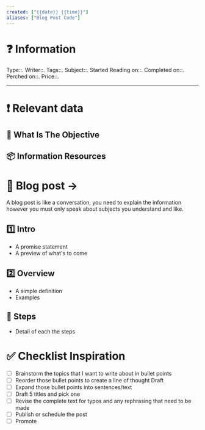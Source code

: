 ```yaml
---
created: ["{{date}} {{time}}"]
aliases: ["Blog Post Code"]
---
```


# ❓ Information
Type::.
Writer::.
Tags::.
Subject::.
Started Reading on::.
Completed on::.
Perched on::.
Price::.

---
# ❗ Relevant data
## 🎯 What Is The Objective
## 📦 Information Resources


# 🔰 Blog post ->  
A blog post is like a conversation, you need to explain the information however you must only speak about subjects you understand and like. 
## 1️⃣ Intro 
* A promise statement 
* A preview of what's to come 
## 2️⃣ Overview 
* A simple definition 
* Examples 
## 📃 Steps 
* Detail of each the steps 
# ✅ Checklist Inspiration
- [ ] Brainstorm the topics that I want to write about in bullet points 
- [ ] Reorder those bullet points to create a line of thought Draft
- [ ] Expand those bullet points into sentences/text
- [ ] Draft 5 titles and pick one
- [ ] Revise the complete text for typos and any rephrasing that need to be made 
- [ ] Publish or schedule the post
- [ ] Promote
